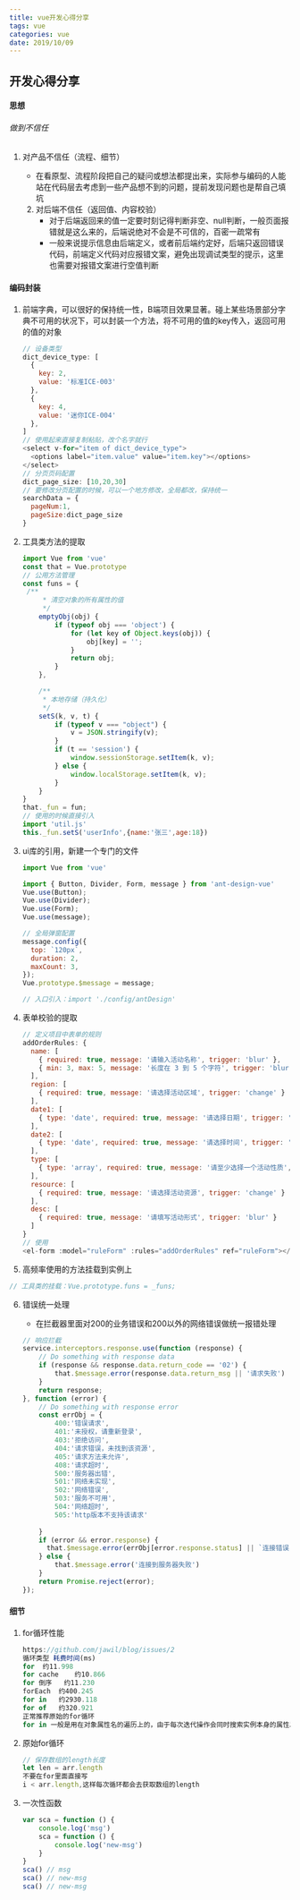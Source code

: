 ```yaml
---
title: vue开发心得分享
tags: vue
categories: vue
date: 2019/10/09
---
```


## 开发心得分享

#### 思想

######  做到不信任

1. 对产品不信任（流程、细节）
   - 在看原型、流程阶段把自己的疑问或想法都提出来，实际参与编码的人能站在代码层去考虑到一些产品想不到的问题，提前发现问题也是帮自己填坑

   2. 对后端不信任（返回值、内容校验）
       - 对于后端返回来的值一定要时刻记得判断非空、null判断，一般页面报错就是这么来的，后端说绝对不会是不可信的，百密一疏常有
       - 一般来说提示信息由后端定义，或者前后端约定好，后端只返回错误代码，前端定义代码对应报错文案，避免出现调试类型的提示，这里也需要对报错文案进行空值判断

#### 编码封装

1. 前端字典，可以很好的保持统一性，B端项目效果显著。碰上某些场景部分字典不可用的状况下，可以封装一个方法，将不可用的值的key传入，返回可用的值的对象

   ```js
   // 设备类型
   dict_device_type: [
     {
       key: 2,
       value: '标准ICE-003'
     },
     {
       key: 4,
       value: '迷你ICE-004'
     },
   ]
   // 使用起来直接复制粘贴，改个名字就行
   <select v-for="item of dict_device_type">
     <options label="item.value" value="item.key"></options>
   </select>
   // 分页页码配置
   dict_page_size: [10,20,30]
   // 要修改分页配置的时候，可以一个地方修改，全局都改，保持统一
   searchData = {
     pageNum:1,
     pageSize:dict_page_size
   }
   ```
   

   
2. 工具类方法的提取

   ```js
   import Vue from 'vue'
   const that = Vue.prototype
   // 公用方法管理
   const funs = {
   	/**
        * 清空对象的所有属性的值
        */
       emptyObj(obj) {
           if (typeof obj === 'object') {
               for (let key of Object.keys(obj)) {
                   obj[key] = '';
               }
               return obj;
           }
       },
   
       /**
        * 本地存储（持久化）
        */
       setS(k, v, t) {
           if (typeof v === "object") {
               v = JSON.stringify(v);
           }
           if (t == 'session') {
               window.sessionStorage.setItem(k, v);
           } else {
               window.localStorage.setItem(k, v);
           }
       }
   }
   that._fun = fun;
   // 使用的时候直接引入
   import 'util.js'
   this._fun.setS('userInfo',{name:'张三',age:18})
   ```

   

3. ui库的引用，新建一个专门的文件

   ```js
   import Vue from 'vue'
   
   import { Button, Divider, Form, message } from 'ant-design-vue'
   Vue.use(Button);
   Vue.use(Divider);
   Vue.use(Form);
   Vue.use(message);
   
   // 全局弹窗配置
   message.config({
     top: `120px`,
     duration: 2,
     maxCount: 3,
   });
   Vue.prototype.$message = message;
   
   // 入口引入：import './config/antDesign'
   ```

4. 表单校验的提取

   ```js
   // 定义项目中表单的规则
   addOrderRules: {
     name: [
       { required: true, message: '请输入活动名称', trigger: 'blur' },
       { min: 3, max: 5, message: '长度在 3 到 5 个字符', trigger: 'blur' }
     ],
     region: [
       { required: true, message: '请选择活动区域', trigger: 'change' }
     ],
     date1: [
       { type: 'date', required: true, message: '请选择日期', trigger: 'change' }
     ],
     date2: [
       { type: 'date', required: true, message: '请选择时间', trigger: 'change' }
     ],
     type: [
       { type: 'array', required: true, message: '请至少选择一个活动性质', trigger: 'change' }
     ],
     resource: [
       { required: true, message: '请选择活动资源', trigger: 'change' }
     ],
     desc: [
       { required: true, message: '请填写活动形式', trigger: 'blur' }
     ]
   }
   // 使用
   <el-form :model="ruleForm" :rules="addOrderRules" ref="ruleForm"></el-form>
   ```

   

5. 高频率使用的方法挂载到实例上

  ```js
  // 工具类的挂载：Vue.prototype.funs = _funs;
  ```

6. 错误统一处理

   - 在拦截器里面对200的业务错误和200以外的网络错误做统一报错处理

   ```js
   // 响应拦截
   service.interceptors.response.use(function (response) {
       // Do something with response data
       if (response && response.data.return_code == '02') {
           that.$message.error(response.data.return_msg || '请求失败')
       }
       return response;
   }, function (error) {
       // Do something with response error
       const errObj = {
           400:'错误请求',
           401:'未授权，请重新登录',
           403:'拒绝访问',
           404:'请求错误，未找到该资源',
           405:'请求方法未允许',
           408:'请求超时',
           500:'服务器出错',
           501:'网络未实现',
           502:'网络错误',
           503:'服务不可用',
           504:'网络超时',
           505:'http版本不支持该请求'
           
       }
       if (error && error.response) {
         that.$message.error(errObj[error.response.status] || `连接错误					${error.response.status}`);
       } else {
           that.$message.error('连接到服务器失败')
       }
       return Promise.reject(error);
   });
   ```



#### 细节

1. for循环性能

   ```js
   https://github.com/jawil/blog/issues/2
   循环类型	耗费时间(ms)
   for	约11.998
   for cache	约10.866
   for 倒序	约11.230
   forEach	约400.245
   for in	约2930.118
   for of	约320.921
   正常推荐原始的for循环
   for in 一般是用在对象属性名的遍历上的，由于每次迭代操作会同时搜索实例本身的属性以及原型链上的属性，所以效率低下
   ```

2. 原始for循环

   ```js
   // 保存数组的length长度
   let len = arr.length
   不要在for里面直接写
   i < arr.length,这样每次循环都会去获取数组的length
   ```

3. 一次性函数

   ```js
   var sca = function () {
       console.log('msg')
       sca = function () {
           console.log('new-msg')
       }
   }
   sca() // msg
   sca() // new-msg
   sca() // new-msg
   ```

   



